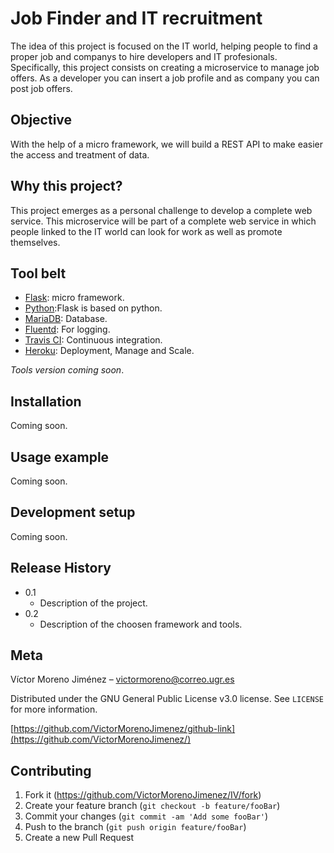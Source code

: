 # Job Finder and IT recruitment
The idea of this project is focused on the IT world, helping people to find a proper job and companys to hire developers and IT profesionals.
Specifically, this project consists on creating a microservice to manage job offers. As a developer you can insert a job profile
and as company you can post job offers.

## Objective
With the help of a micro framework, we will build a REST API to make easier the access and treatment of data.

## Why this project?
This project emerges as a personal challenge to develop a complete web service. This microservice will be part of a complete web service in which people linked to the IT world can look for work as well as promote themselves.

## Tool belt
* [Flask](https://palletsprojects.com/p/flask/): micro framework.
* [Python](https://www.python.org/):Flask is based on python.
* [MariaDB](https://mariadb.org/): Database. 
* [Fluentd](https://www.fluentd.org/): For logging.
* [Travis CI](https://travis-ci.org/): Continuous integration.
* [Heroku](https://www.heroku.com/): Deployment, Manage and Scale.

*Tools version coming soon*.

## Installation
Coming soon.

## Usage example
Coming soon.

## Development setup
Coming soon.

## Release History

* 0.1
    * Description of the project. 
* 0.2
    * Description of the choosen framework and tools.

## Meta

Víctor Moreno Jiménez – victormoreno@correo.ugr.es

Distributed under the GNU General Public License v3.0 license. See ``LICENSE`` for more information.

[https://github.com/VictorMorenoJimenez/github-link](https://github.com/VictorMorenoJimenez/)

## Contributing

1. Fork it (<https://github.com/VictorMorenoJimenez/IV/fork>)
2. Create your feature branch (`git checkout -b feature/fooBar`)
3. Commit your changes (`git commit -am 'Add some fooBar'`)
4. Push to the branch (`git push origin feature/fooBar`)
5. Create a new Pull Request

<!-- Markdown link & img dfn's -->
